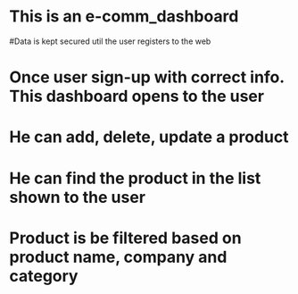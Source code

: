 # This is an e-comm_dashboard
#Data is kept secured util the user registers to the web
# Once user sign-up with correct info. This dashboard opens to the user
# He can add, delete, update a product
# He can find the product in the list shown to the user
# Product is be filtered based on product name, company and category
